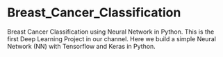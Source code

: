 # Breast_Cancer_Classification
Breast Cancer Classification using Neural Network in Python. This is the first Deep Learning Project in our channel. Here we build a simple Neural Network (NN) with Tensorflow and Keras in Python.
